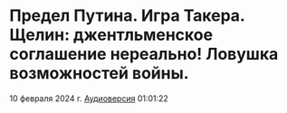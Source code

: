 # Предел Путина. Игра Такера. Щелин: джентльменское соглашение нереально! Ловушка возможностей войны.

10 февраля 2024 г. [Аудиоверсия](https://e.pcloud.link/publink/show?code=XZBendZff5vmww5F3hptIJY9N0YWSrGaCOX) 01:01:22

